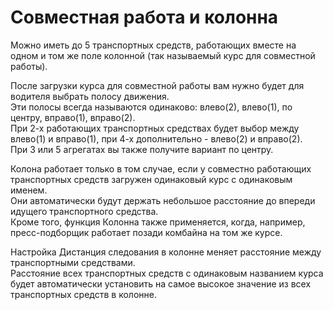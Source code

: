 # Совместная работа и колонна
  
Можно иметь до 5 транспортных средств, работающих вместе на одном и том же поле колонной (так называемый курс для совместной работы).  


  
После загрузки курса для совместной работы вам нужно будет для водителя выбрать полосу движения.  
Эти полосы всегда называются одинаково: влево(2), влево(1), по центру, вправо(1), вправо(2).  
При 2-х работающих транспортных средствах будет выбор между влево(1) и вправо(1), при 4-х дополнительно - влево(2) и вправо(2).  
При 3 или 5 агрегатах вы также получите вариант по центру.  


  
Колона работает только в том случае, если у совместно работающих транспортных средств загружен одинаковый курс с одинаковым именем.  
Они автоматически будут держать небольшое расстояние до впереди идущего транспортного средства.  
Кроме того, функция Колонна также применяется, когда, например, пресс-подборщик работает позади комбайна на том же курсе.  


  
Настройка Дистанция следования в колонне меняет расстояние между транспортными средствами.  
Расстояние всех транспортных средств с одинаковым названием курса будет автоматически установить на самое высокое значение из всех транспортных средств в колонне.  


